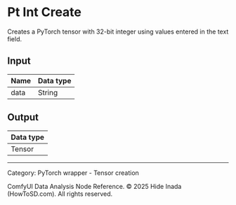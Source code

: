 # Pt Int Create
Creates a PyTorch tensor with 32-bit integer 
using values entered in the text field.

## Input
| Name | Data type |
|---|---|
| data | String |

## Output
| Data type |
|---|
| Tensor |

<HR>
Category: PyTorch wrapper - Tensor creation

ComfyUI Data Analysis Node Reference. © 2025 Hide Inada (HowToSD.com). All rights reserved.
